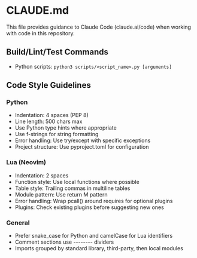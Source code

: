 # CLAUDE.md

This file provides guidance to Claude Code (claude.ai/code) when working with code in this repository.

## Build/Lint/Test Commands

- Python scripts: `python3 scripts/<script_name>.py [arguments]`

## Code Style Guidelines

### Python
- Indentation: 4 spaces (PEP 8)
- Line length: 500 chars max
- Use Python type hints where appropriate
- Use f-strings for string formatting
- Error handling: Use try/except with specific exceptions
- Project structure: Use pyproject.toml for configuration

### Lua (Neovim)
- Indentation: 2 spaces
- Function style: Use local functions where possible
- Table style: Trailing commas in multiline tables
- Module pattern: Use return M pattern
- Error handling: Wrap pcall() around requires for optional plugins
- Plugins: Check existing plugins before suggesting new ones

### General
- Prefer snake_case for Python and camelCase for Lua identifiers
- Comment sections use -------- dividers
- Imports grouped by standard library, third-party, then local modules